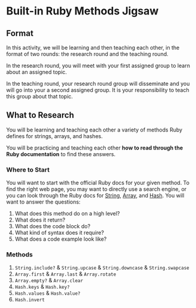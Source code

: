 # Built-in Ruby Methods Jigsaw

## Format

In this activity, we will be learning and then teaching each other, in the format of two rounds: the research round and the teaching round.

In the research round, you will meet with your first assigned group to learn about an assigned topic.

In the teaching round, your research round group will disseminate and you will go into your a second assigned group. It is your responsibility to teach this group about that topic.

## What to Research

You will be learning and teaching each other a variety of methods Ruby defines for strings, arrays, and hashes.

You will be practicing and teaching each other **how to read through the Ruby documentation** to find these answers.

### Where to Start

You will want to start with the official Ruby docs for your given method. To find the right web page, you may want to directly use a search engine, or you can look through the Ruby docs for [String](https://ruby-doc.org/core-2.5.1/String.html), [Array](https://ruby-doc.org/core-2.5.1/Array.html), and [Hash](https://ruby-doc.org/core-2.5.1/Hash.html). You will want to answer the questions:

1. What does this method do on a high level?
1. What does it return?
1. What does the code block do?
1. What kind of syntax does it require?
1. What does a code example look like?

### Methods

1. `String.include?` & `String.upcase` & `String.downcase` & `String.swapcase`
1. `Array.first` & `Array.last` & `Array.rotate`
1. `Array.empty?` & `Array.clear`
1. `Hash.keys` & `Hash.key?`
1. `Hash.values` & `Hash.value?`
1. `Hash.invert`
